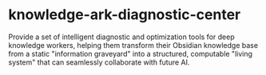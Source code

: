 # knowledge-ark-diagnostic-center
Provide a set of intelligent diagnostic and optimization tools for deep knowledge workers, helping them transform their Obsidian knowledge base from a static "information graveyard" into a structured, computable "living system" that can seamlessly collaborate with future AI.
